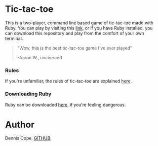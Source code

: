 # Tic-tac-toe
This is a two-player, command line based game of tic-tac-toe made with Ruby. You can play by visiting this [link](https://repl.it/@coped/tic-tac-toe), or if you have Ruby installed, you can download this repository and play from the comfort of your own terminal.

>"Wow, this is the best tic-tac-toe game I’ve ever played"
>
>-Aaron W., uncoerced

### Rules
If you're unfamiliar, the rules of tic-tac-toe are explained [here](https://en.wikipedia.org/wiki/Tic-tac-toe).

### Downloading Ruby
Ruby can be downloaded [here](https://www.ruby-lang.org/en/downloads/), if you're feeling dangerous.

# Author
Dennis Cope, [GITHUB](https://github.com/coped).